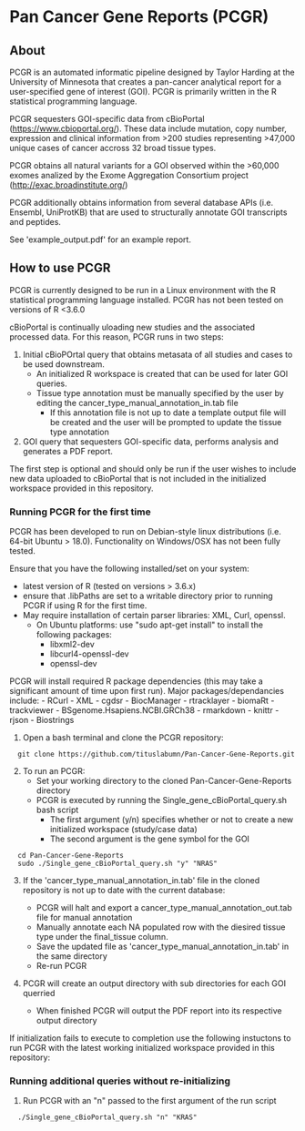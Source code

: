 # Pan Cancer Gene Reports (PCGR)

## About 
PCGR is an automated informatic pipeline designed by Taylor Harding at the University of Minnesota that creates a pan-cancer analytical report for a user-specified gene of interest (GOI). PCGR is primarily written in the R statistical programming language.  

PCGR sequesters GOI-specific data from cBioPortal (https://www.cbioportal.org/). These data include mutation, copy number, expression and clinical information from >200 studies representing >47,000 unique cases of cancer accross 32 broad tissue types. 

PCGR obtains all natural variants for a GOI observed within the >60,000 exomes analized by the Exome Aggregation Consortium project (http://exac.broadinstitute.org/) 

PCGR additionally obtains information from several database APIs (i.e. Ensembl, UniProtKB) that are used to structurally annotate GOI transcripts and peptides.

See 'example_output.pdf' for an example report.  

## How to use PCGR
PCGR is currently designed to be run in a Linux environment with the R statistical programming language installed. PCGR has not been tested on versions of R <3.6.0  

cBioPortal is continually uloading new studies and the associated processed data. For this reason, PCGR runs in two steps:  
  1. Initial cBioPOrtal query that obtains metasata of all studies and cases to be used downstream. 
      - An initialized R workspace is created that can be used for later GOI queries.
      - Tissue type annotation must be manually specified by the user by editing the cancer_type_manual_annotation_in.tab file
        - If this annotation file is not up to date a template output file will be created and the user will be prompted to update the tissue type annotation
  2. GOI query that sequesters GOI-specific data, performs analysis and generates a PDF report.  

The first step is optional and should only be run if the user wishes to include new data uploaded to cBioPortal that is not included in the initialized workspace provided in this repository.  

### Running PCGR for the first time

PCGR has been developed to run on Debian-style linux distributions (i.e. 64-bit Ubuntu > 18.0). Functionality on Windows/OSX has not been fully tested.

Ensure that you have the following installed/set on your system:
- latest version of R (tested on versions > 3.6.x) 
- ensure that .libPaths are set to a writable directory prior to running PCGR if using R for the first time.
- May require installation of certain parser libraries: XML, Curl, openssl. 
  - On Ubuntu platforms: use "sudo apt-get install" to install the following packages:
      - libxml2-dev
      - libcurl4-openssl-dev
      - openssl-dev
    
PCGR will install required R package dependencies (this may take a significant amount of time upon first run). Major packages/dependancies include:
    - RCurl
    - XML
    - cgdsr
    - BiocManager
    - rtracklayer
    - biomaRt
    - trackviewer
    - BSgenome.Hsapiens.NCBI.GRCh38
    - rmarkdown
    - knittr
    - rjson
    - Biostrings

1. Open a bash terminal and clone the PCGR repository:

```{bash eval=FALSE}
  git clone https://github.com/tituslabumn/Pan-Cancer-Gene-Reports.git
```

2. To run an PCGR:
    - Set your working directory to the cloned Pan-Cancer-Gene-Reports directory
    - PCGR is executed by running the Single_gene_cBioPortal_query.sh bash script
      - The first argument (y/n) specifies whether or not to create a new initialized workspace (study/case data)
      - The second argument is the gene symbol for the GOI
      
```{bash eval=FALSE}
  cd Pan-Cancer-Gene-Reports
  sudo ./Single_gene_cBioPortal_query.sh "y" "NRAS"
```

3. If the 'cancer_type_manual_annotation_in.tab' file in the cloned repository is not up to date with the current database:
    - PCGR will halt and export a cancer_type_manual_annotation_out.tab file for manual annotation
    - Manually annotate each NA populated row with the diesired tissue type under the final_tissue column. 
    - Save the updated file as 'cancer_type_manual_annotation_in.tab' in the same directory
    - Re-run PCGR
    
4. PCGR will create an output directory with sub directories for each GOI querried
    - When finished PCGR will output the PDF report into its respective output directory

If initialization fails to execute to completion use the following instuctons to run PCGR with the latest working initialized workspace provided in this repository:
    
### Running additional queries without re-initializing

1. Run PCGR with an "n" passed to the first argument of the run script

```{bash eval=FALSE}
  ./Single_gene_cBioPortal_query.sh "n" "KRAS"
```




